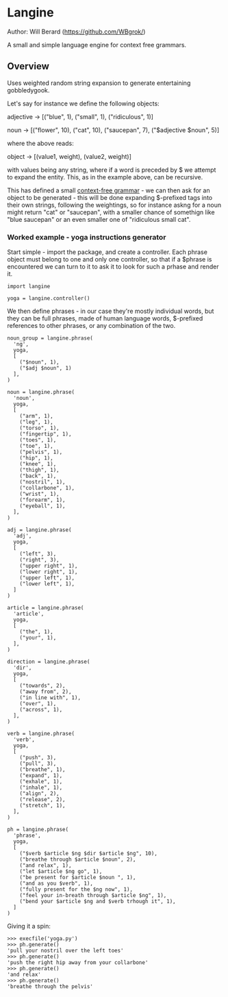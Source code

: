 # Langine
Author: Will Berard (https://github.com/WBgrok/)

A small and simple language engine for context free grammars.

## Overview

Uses weighted random string expansion to generate entertaining gobbledygook.

Let's say for instance we define the following objects:

adjective -> [("blue", 1), ("small", 1), ("ridiculous", 1)]

noun -> [("flower", 10), ("cat", 10), ("saucepan", 7), ("$adjective $noun", 5)]

where the above reads:

object -> [(value1, weight), (value2, weight)]

with values being any string, where if a word is preceded by $ we attempt to expand the entity. This, as in the example above, can be recursive.

This has defined a small [context-free grammar](https://en.wikipedia.org/wiki/Context-free_grammar) - we can then ask for an object to be generated - this will be done expanding $-prefixed tags into their own strings, following the weightings, so for instance askng for a noun might return "cat" or "saucepan", with a smaller chance of somethign like "blue saucepan" or an even smaller one of "ridiculous small cat".


### Worked example - yoga instructions generator

Start simple - import the package, and create a controller. Each phrase object must belong to one and only one controller, so that if a $phrase is encountered we can turn to it to ask it to look for such a prhase and render it.

```lang=py
import langine

yoga = langine.controller()

```

We then define phrases - in our case they're mostly individual words, but they can be full phrases, made of human language words, $-prefixed references to other phrases, or any combination of the two.

```lang=py
noun_group = langine.phrase(
  'ng',
  yoga,
  [
    ("$noun", 1),
    ("$adj $noun", 1)
  ],
)

noun = langine.phrase(
  'noun',
  yoga,
  [
    ("arm", 1),
    ("leg", 1),
    ("torso", 1),
    ("fingertip", 1),
    ("toes", 1),
    ("toe", 1),
    ("pelvis", 1),
    ("hip", 1),
    ("knee", 1),
    ("thigh", 1),
    ("back", 1),
    ("nostril", 1),
    ("collarbone", 1),
    ("wrist", 1),
    ("forearm", 1),
    ("eyeball", 1),
  ],
)

adj = langine.phrase(
  'adj',
  yoga,
  [
    ("left", 3),
    ("right", 3),
    ("upper right", 1),
    ("lower right", 1),
    ("upper left", 1),
    ("lower left", 1),
  ]
)

article = langine.phrase(
  'article',
  yoga,
  [
    ("the", 1),
    ("your", 1),
  ],
)

direction = langine.phrase(
  'dir',
  yoga,
  [
    ("towards", 2),
    ("away from", 2),
    ("in line with", 1),
    ("over", 1),
    ("across", 1),
  ],
)

verb = langine.phrase(
  'verb',
  yoga,
  [
    ("push", 3),
    ("pull", 3),
    ("breathe", 1),
    ("expand", 1),
    ("exhale", 1),
    ("inhale", 1),
    ("align", 2),
    ("release", 2),
    ("stretch", 1),
  ],
)

ph = langine.phrase(
  'phrase',
  yoga,
  [
    ("$verb $article $ng $dir $article $ng", 10),
    ("breathe through $article $noun", 2),
    ("and relax", 1),
    ("let $article $ng go", 1),
    ("be present for $article $noun ", 1),
    ("and as you $verb", 1),
    ("fully present for the $ng now", 1),
    ("feel your in-breath through $article $ng", 1),
    ("bend your $article $ng and $verb trhough it", 1),
  ]
)
```

Giving it a spin:

```
>>> execfile('yoga.py')
>>> ph.generate()
'pull your nostril over the left toes'
>>> ph.generate()
'push the right hip away from your collarbone'
>>> ph.generate()
'and relax'
>>> ph.generate()
'breathe through the pelvis'
```
